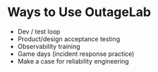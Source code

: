 # Ways to Use OutageLab

- Dev / test loop
- Product/design acceptance testing
- Observability training
- Game days (incident response practice)
- Make a case for reliability engineering
